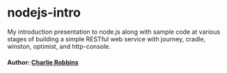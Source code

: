# nodejs-intro

My introduction presentation to node.js along with sample code at various stages of building a simple RESTful web service with journey, cradle, winston, optimist, and http-console.

#### Author: [Charlie Robbins](http://twitter.com/indexzero)

[0]: http://github.com/cloudhead/journey
[1]: http://github.com/cloudhead/cradle
[2]: http://github.com/indexzero/winston
[3]: http://github.com/substack/node-optimist
[4]: http://github.com/cloudhead/http-console